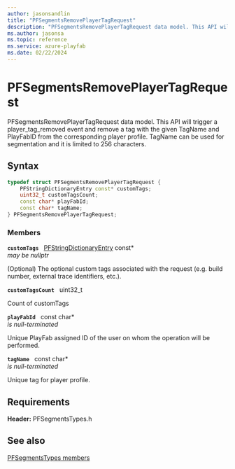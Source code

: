 ```yaml
---
author: jasonsandlin
title: "PFSegmentsRemovePlayerTagRequest"
description: "PFSegmentsRemovePlayerTagRequest data model. This API will trigger a player_tag_removed event and remove a tag with the given TagName and PlayFabID from the corresponding player profile. TagName can be used for segmentation and it is limited to 256 characters."
ms.author: jasonsa
ms.topic: reference
ms.service: azure-playfab
ms.date: 02/22/2024
---
```


# PFSegmentsRemovePlayerTagRequest  

PFSegmentsRemovePlayerTagRequest data model. This API will trigger a player_tag_removed event and remove a tag with the given TagName and PlayFabID from the corresponding player profile. TagName can be used for segmentation and it is limited to 256 characters.  

## Syntax  
  
```cpp
typedef struct PFSegmentsRemovePlayerTagRequest {  
    PFStringDictionaryEntry const* customTags;  
    uint32_t customTagsCount;  
    const char* playFabId;  
    const char* tagName;  
} PFSegmentsRemovePlayerTagRequest;  
```
  
### Members  
  
**`customTags`** &nbsp; [PFStringDictionaryEntry](../../pftypes/structs/pfstringdictionaryentry.md) const*  
*may be nullptr*  
  
(Optional) The optional custom tags associated with the request (e.g. build number, external trace identifiers, etc.).
  
**`customTagsCount`** &nbsp; uint32_t  
  
Count of customTags
  
**`playFabId`** &nbsp; const char*  
*is null-terminated*  
  
Unique PlayFab assigned ID of the user on whom the operation will be performed.
  
**`tagName`** &nbsp; const char*  
*is null-terminated*  
  
Unique tag for player profile.
  
  
## Requirements  
  
**Header:** PFSegmentsTypes.h
  
## See also  
[PFSegmentsTypes members](../pfsegmentstypes_members.md)  

  
  
